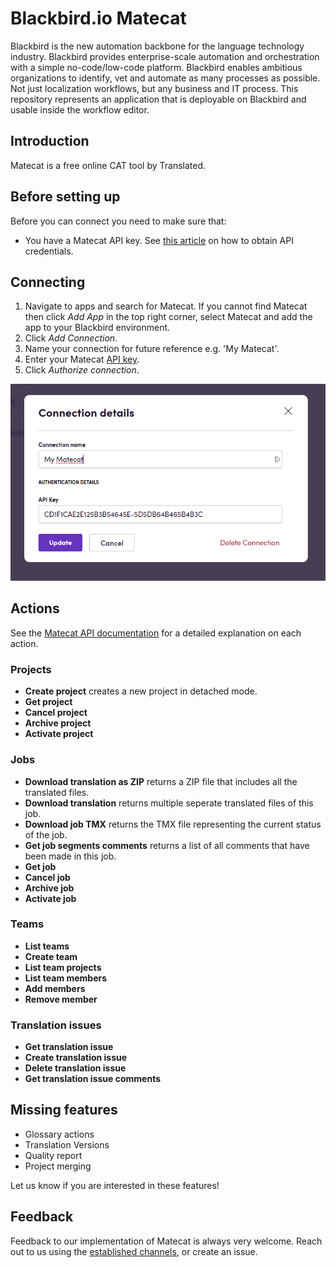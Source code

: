# Blackbird.io Matecat

Blackbird is the new automation backbone for the language technology industry. Blackbird provides enterprise-scale automation and orchestration with a simple no-code/low-code platform. Blackbird enables ambitious organizations to identify, vet and automate as many processes as possible. Not just localization workflows, but any business and IT process. This repository represents an application that is deployable on Blackbird and usable inside the workflow editor.

## Introduction

Matecat is a free online CAT tool by Translated.

## Before setting up

Before you can connect you need to make sure that:

- You have a Matecat API key. See [this article](https://guides.matecat.com/obtaining-api-credentials) on how to obtain API credentials.

## Connecting

1. Navigate to apps and search for Matecat. If you cannot find Matecat then click _Add App_ in the top right corner, select Matecat and add the app to your Blackbird environment.
2. Click _Add Connection_.
3. Name your connection for future reference e.g. 'My Matecat'.
4. Enter your Matecat [API key](https://guides.matecat.com/obtaining-api-credentials).
5. Click _Authorize connection_.

![connecting](image/README/1693310380983.png)

## Actions

See the [Matecat API documentation](https://www.matecat.com/api/docs#/) for a detailed explanation on each action.

### Projects

- **Create project** creates a new project in detached mode.
- **Get project**
- **Cancel project**
- **Archive project**
- **Activate project**

### Jobs

- **Download translation as ZIP** returns a ZIP file that includes all the translated files.
- **Download translation** returns multiple seperate translated files of this job.
- **Download job TMX** returns the TMX file representing the current status of the job.
- **Get job segments comments** returns a list of all comments that have been made in this job.
- **Get job**
- **Cancel job**
- **Archive job**
- **Activate job**

### Teams

- **List teams**
- **Create team**
- **List team projects**
- **List team members**
- **Add members**
- **Remove member**

### Translation issues

- **Get translation issue**
- **Create translation issue**
- **Delete translation issue**
- **Get translation issue comments**

## Missing features

- Glossary actions
- Translation Versions
- Quality report
- Project merging

Let us know if you are interested in these features!

## Feedback

Feedback to our implementation of Matecat is always very welcome. Reach out to us using the [established channels](https://www.blackbird.io/), or create an issue.
